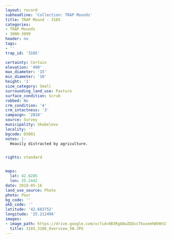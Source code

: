 ```yaml
---
layout: record
subheadline: 'Collection: TRAP Mounds'
title: TRAP Mound - 3185
categories:
- TRAP Mounds
- 3000-3999
header: no
tags:
- ''
trap_id: '3185'

certainty: Certain
elevation: '490'
max_diameter: '15'
min_diameter: '10'
height: '1'
size_category: Small
surrounding_land_use: Pasture
surface_condition: Scrub
robbed: No
crm_condition: '4'
crm_intactness: '3'
campaign: '2010'
source: Survey
municipality: Skobelevo
locality: ''
bgcode: DS001
notes: |-
  Heavily distracted by agriculture.


rights: standard


maps:
  lat: 42.6285
  lon: 25.2442
date: 2018-05-16
land_use_source: Photo
photo: Poor
bg_code: ''
akb_code: ''
latitude: '42.683752'
longitude: '25.212496'
images:
- image_path: https://drive.google.com/uc?id=0B3Rg88wZDQscTkoxemhWVWtGTDA
  title: 3185_3186_Overview_SW.JPG
---
```

